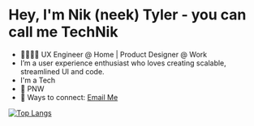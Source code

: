 
# Hey, I'm Nik (neek) Tyler - you can call me **TechNik**

- 👩🏾‍💻🦄 UX Engineer @ Home | Product Designer @ Work
- I’m a user experience enthusiast who loves creating scalable, streamlined UI and code.
- I'm a Tech
- 📍 PNW 
- 🔗 Ways to connect:  [Email Me](mailto:bigtechnik@icloud.com) 

<!-- 
<img src="https://github-readme-streak-stats.herokuapp.com/?user=nikblvck"/> -->

[![Top Langs](https://github-readme-stats.vercel.app/api/top-langs/?username=nikblvck&show_icons=true)](https://github.com/nikblvck/github-readme-stats)

